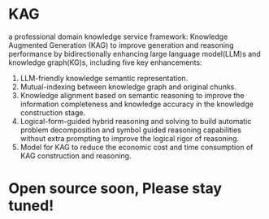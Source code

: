# KAG
a professional domain knowledge service framework: Knowledge Augmented Generation (KAG) to improve generation and reasoning performance by bidirectionally enhancing large language model(LLM)s and knowledge graph(KG)s, including five key enhancements: 
1) LLM-friendly knowledge semantic representation.
2) Mutual-indexing between knowledge graph and original chunks.
3) Knowledge alignment based on semantic reasoning to improve the information completeness and knowledge accuracy in the knowledge construction stage.
4) Logical-form-guided hybrid reasoning and solving to build automatic problem decomposition and symbol guided reasoning capabilities without extra prompting to improve the logical rigor of reasoning.
5) Model for KAG to reduce the economic cost and time consumption of KAG construction and reasoning.

# Open source soon, Please stay tuned!

